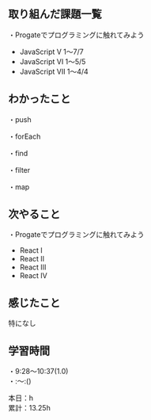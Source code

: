 ## 取り組んだ課題一覧
・Progateでプログラミングに触れてみよう
- JavaScript V 1〜7/7
- JavaScript VI 1〜5/5
- JavaScript VII 1〜4/4

## わかったこと　　
・push

・forEach

・find

・filter

・map

## 次やること　　
・Progateでプログラミングに触れてみよう 
- React I
- React II
- React III
- React IV

## 感じたこと
特になし

## 学習時間
・9:28〜10:37(1.0)  
・:〜:()  

本日：h  
累計：13.25h


